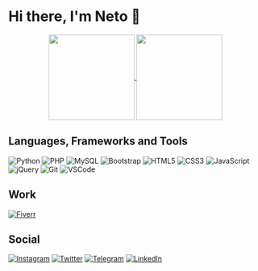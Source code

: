 # Hi there, I'm Neto 👋

<div align="center">
  <a href="https://github.com/neto737">
    <img align="center" height="170rem" src="https://github-readme-stats.vercel.app/api?username=neto737&show_icons=true&theme=radical">
  </a>
  <a href="https://github.com/neto737">
    <img align="center" height="170rem" src="https://github-readme-stats.vercel.app/api/top-langs/?username=neto737&layout=compact&theme=radical">
  </a>
</div>

## Languages, Frameworks and Tools

![Python](https://img.shields.io/badge/Python-14354C?style=for-the-badge&logo=python&logoColor=white)
![PHP](https://img.shields.io/badge/PHP-777BB4?style=for-the-badge&logo=php&logoColor=white)
![MySQL](https://img.shields.io/badge/MySQL-00000F?style=for-the-badge&logo=mysql&logoColor=white)
![Bootstrap](https://img.shields.io/badge/Bootstrap-563D7C?style=for-the-badge&logo=bootstrap&logoColor=white)
![HTML5](https://img.shields.io/badge/HTML5-E34F26?style=for-the-badge&logo=html5&logoColor=white)
![CSS3](https://img.shields.io/badge/CSS3-1572B6?style=for-the-badge&logo=css3&logoColor=white)
![JavaScript](https://img.shields.io/badge/JavaScript-F7DF1E?style=for-the-badge&logo=javascript&logoColor=black)
![jQuery](https://img.shields.io/badge/jQuery-0769AD?style=for-the-badge&logo=jquery&logoColor=white)
![Git](https://img.shields.io/badge/git-%23F05033.svg?style=for-the-badge&logo=git&logoColor=white)
![VSCode](https://img.shields.io/badge/Visual_Studio-5C2D91?style=for-the-badge&logo=visual%20studio&logoColor=white)

## Work

[![Fiverr](https://img.shields.io/badge/fiverr-1DBF73?style=for-the-badge&logo=fiverr&logoColor=white)](https://fiverr.com/neto737)

## Social

[![Instagram](https://img.shields.io/badge/@neto737-%23E4405F.svg?style=for-the-badge&logo=Instagram&logoColor=white)](https://instagram.com/_neto737)
[![Twitter](https://img.shields.io/badge/@neto737-%231DA1F2.svg?style=for-the-badge&logo=Twitter&logoColor=white)](https://twitter.com/neto737)
[![Telegram](https://img.shields.io/badge/Telegram-2CA5E0?style=for-the-badge&logo=telegram&logoColor=white)](https://t.me/neto737)
[![LinkedIn](https://img.shields.io/badge/linkedin-%230077B5.svg?style=for-the-badge&logo=linkedin&logoColor=white)](https://www.linkedin.com/in/ubirajara-neto-43725a17a/)
<!--
**neto737/neto737** is a ✨ _special_ ✨ repository because its `README.md` (this file) appears on your GitHub profile.

Here are some ideas to get you started:

- 🔭 I’m currently working on ...
- 🌱 I’m currently learning ...
- 👯 I’m looking to collaborate on ...
- 🤔 I’m looking for help with ...
- 💬 Ask me about ...
- 📫 How to reach me: ...
- 😄 Pronouns: ...
- ⚡ Fun fact: ...
-->
